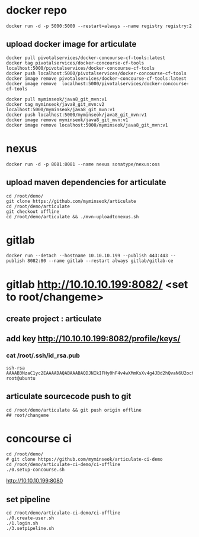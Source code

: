 

# docker repo
```
docker run -d -p 5000:5000 --restart=always --name registry registry:2
```

## upload docker image for articulate
```
docker pull pivotalservices/docker-concourse-cf-tools:latest
docker tag pivotalservices/docker-concourse-cf-tools localhost:5000/pivotalservices/docker-concourse-cf-tools
docker push localhost:5000/pivotalservices/docker-concourse-cf-tools
docker image remove pivotalservices/docker-concourse-cf-tools:latest
docker image remove  localhost:5000/pivotalservices/docker-concourse-cf-tools

docker pull myminseok/java8_git_mvn:v1
docker tag myminseok/java8_git_mvn:v2 localhost:5000/myminseok/java8_git_mvn:v1
docker push localhost:5000/myminseok/java8_git_mvn:v1
docker image remove myminseok/java8_git_mvn:v1
docker image remove localhost:5000/myminseok/java8_git_mvn:v1
```


# nexus
```
docker run -d -p 8081:8081 --name nexus sonatype/nexus:oss
```

## upload maven dependencies  for articulate
```
cd /root/demo/
git clone https://github.com/myminseok/articulate
cd /root/demo/articulate
git checkout offline
cd /root/demo/articulate && ./mvn-uploadtonexus.sh
```

# gitlab
```
docker run --detach --hostname 10.10.10.199 --publish 443:443 --publish 8082:80 --name gitlab --restart always gitlab/gitlab-ce
```

# gitlab http://10.10.10.199:8082/   <set to root/changeme>
## create project : articulate
## add key http://10.10.10.199:8082/profile/keys/
### cat /root/.ssh/id_rsa.pub 
```
ssh-rsa AAAAB3NzaC1yc2EAAAADAQABAAABAQDJNIkIFHy0hF4v4wXMmKsXv4g4JBd2hQvaN6U2ocKhxmi1BTElqVxFthwsd7Q5lgUxJx4K/BL6u9dXYkk0eEKYMlp9/Oz2UeAUb6D9hqhbATm52YzMxThYtlxXvWnvis9c3Cx+dy9pYSABGCdnkPaB9emJLaYNY7m60HTKzzCzEYE2Y1lpwMI8tWUzmyRsnWRpjXYY4KD8g++52e+cgRje43riol/4O59KOh94r3DnJL6Ja9o03Ljns9fu9DC69su/1k+A7dNQGU9wwuXxf8ycQgYNVl5iAZNVHHh2hDGtf+aTp5WbySVHfkzwWbr68gPx0xir5O7dv4wVJkgR6X9B root@ubuntu
```
## articulate sourcecode push to git
```
cd /root/demo/articulate && git push origin offline    
## root/changeme
```


# concourse ci
```
cd /root/demo/
# git clone https://github.com/myminseok/articulate-ci-demo
cd /root/demo/articulate-ci-demo/ci-offline
./0.setup-concourse.sh
```

http://10.10.10.199:8080

## set pipeline
```
cd /root/demo/articulate-ci-demo/ci-offline
./0.create-user.sh
./1.login.sh
./3.setpipeline.sh
```







